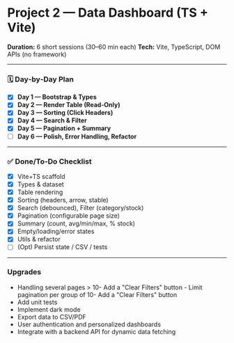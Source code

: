 # Project 2 — Data Dashboard (TS + Vite)

**Duration:** 6 short sessions (30–60 min each)
**Tech:** Vite, TypeScript, DOM APIs (no framework)

---

### 🗓 Day‑by‑Day Plan

- [x] **Day 1 — Bootstrap & Types**
- [x] **Day 2 — Render Table (Read‑Only)**
- [x] **Day 3 — Sorting (Click Headers)**
- [x] **Day 4 — Search & Filter**
- [x] **Day 5 — Pagination + Summary**
- [ ] **Day 6 — Polish, Error Handling, Refactor**

---

### ✅ Done/To‑Do Checklist

- [x] Vite+TS scaffold
- [x] Types & dataset
- [x] Table rendering
- [x] Sorting (headers, arrow, stable)
- [x] Search (debounced), Filter (category/stock)
- [x] Pagination (configurable page size)
- [x] Summary (count, avg/min/max, % stock)
- [x] Empty/loading/error states
- [x] Utils & refactor
- [ ] (Opt) Persist state / CSV / tests

---

### Upgrades

- Handling several pages > 10- Add a "Clear Filters" button - Limit pagination per group of 10- Add a "Clear Filters" button
- Add unit tests
- Implement dark mode
- Export data to CSV/PDF
- User authentication and personalized dashboards
- Integrate with a backend API for dynamic data fetching
